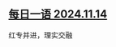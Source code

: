 <!--1731633724000-->
[每日一语 2024.11.14](https://chinadigitaltimes.net/chinese/713111.html)
------

<p>红专并进，理实交融</p><p><img decoding="async" src="data:image/svg+xml,%3Csvg%20xmlns='http://www.w3.org/2000/svg'%20viewBox='0%200%200%200'%3E%3C/svg%3E" alt="" data-lazy-src="https://chinadigitaltimes.net/chinese/files/2024/11/1114-2.jpg"><noscript><img decoding="async" src="https://chinadigitaltimes.net/chinese/files/2024/11/1114-2.jpg" alt=""></noscript></p><div class="addtoany_share_save_container addtoany_content addtoany_content_bottom"><div class="a2a_kit a2a_kit_size_32 addtoany_list" data-a2a-url="https://chinadigitaltimes.net/chinese/713111.html" data-a2a-title="每日一语 2024.11.14"><a class="a2a_button_facebook" href="https://www.addtoany.com/add_to/facebook?linkurl=https%3A%2F%2Fchinadigitaltimes.net%2Fchinese%2F713111.html&amp;linkname=%E6%AF%8F%E6%97%A5%E4%B8%80%E8%AF%AD%202024.11.14" title="Facebook" rel="nofollow noopener" target="_blank"></a><a class="a2a_button_twitter" href="https://www.addtoany.com/add_to/twitter?linkurl=https%3A%2F%2Fchinadigitaltimes.net%2Fchinese%2F713111.html&amp;linkname=%E6%AF%8F%E6%97%A5%E4%B8%80%E8%AF%AD%202024.11.14" title="Twitter" rel="nofollow noopener" target="_blank"></a><a class="a2a_button_telegram" href="https://www.addtoany.com/add_to/telegram?linkurl=https%3A%2F%2Fchinadigitaltimes.net%2Fchinese%2F713111.html&amp;linkname=%E6%AF%8F%E6%97%A5%E4%B8%80%E8%AF%AD%202024.11.14" title="Telegram" rel="nofollow noopener" target="_blank"></a><a class="a2a_button_reddit" href="https://www.addtoany.com/add_to/reddit?linkurl=https%3A%2F%2Fchinadigitaltimes.net%2Fchinese%2F713111.html&amp;linkname=%E6%AF%8F%E6%97%A5%E4%B8%80%E8%AF%AD%202024.11.14" title="Reddit" rel="nofollow noopener" target="_blank"></a><a class="a2a_button_whatsapp" href="https://www.addtoany.com/add_to/whatsapp?linkurl=https%3A%2F%2Fchinadigitaltimes.net%2Fchinese%2F713111.html&amp;linkname=%E6%AF%8F%E6%97%A5%E4%B8%80%E8%AF%AD%202024.11.14" title="WhatsApp" rel="nofollow noopener" target="_blank"></a><a class="a2a_button_email" href="https://www.addtoany.com/add_to/email?linkurl=https%3A%2F%2Fchinadigitaltimes.net%2Fchinese%2F713111.html&amp;linkname=%E6%AF%8F%E6%97%A5%E4%B8%80%E8%AF%AD%202024.11.14" title="Email" rel="nofollow noopener" target="_blank"></a><a class="a2a_button_copy_link" href="https://www.addtoany.com/add_to/copy_link?linkurl=https%3A%2F%2Fchinadigitaltimes.net%2Fchinese%2F713111.html&amp;linkname=%E6%AF%8F%E6%97%A5%E4%B8%80%E8%AF%AD%202024.11.14" title="Copy Link" rel="nofollow noopener" target="_blank"></a><a class="a2a_dd addtoany_share_save addtoany_share" href="https://www.addtoany.com/share"></a></div></div>
